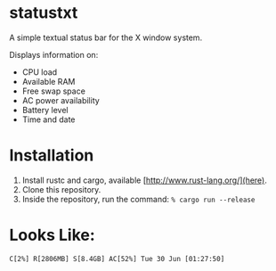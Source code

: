 # statustxt

A simple textual status bar for the X window system.

Displays information on:

* CPU load
* Available RAM
* Free swap space
* AC power availability
* Battery level
* Time and date

# Installation

1. Install rustc and cargo, available
   [http://www.rust-lang.org/](here).
2. Clone this repository.
3. Inside the repository, run the command:
   `% cargo run --release`

# Looks Like:

`C[2%] R[2806MB] S[8.4GB] AC[52%] Tue 30 Jun [01:27:50]`
